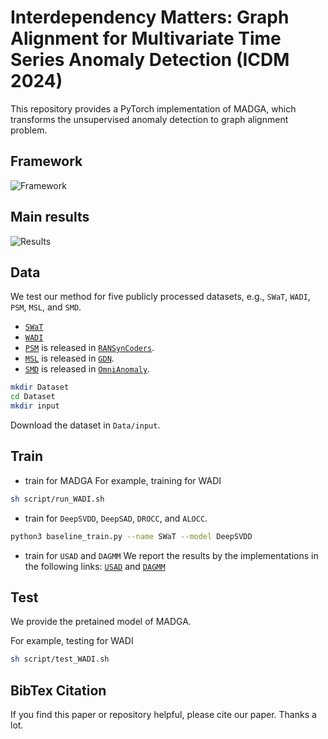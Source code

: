 # Interdependency Matters: Graph Alignment for Multivariate Time Series Anomaly Detection (ICDM 2024)
This repository provides a PyTorch implementation of MADGA, which transforms the unsupervised anomaly detection to graph alignment problem.

## Framework
![Framework](./asset/framework.png)

## Main results
![Results](./asset/results.png)

## Data
We test our method for five publicly processed datasets, e.g., ```SWaT```, ```WADI```, ```PSM```, ```MSL```, and ```SMD```.

- [`SWaT`](https://itrust.sutd.edu.sg/itrust-labs_datasets/dataset_info/#swat)
- [`WADI`](https://itrust.sutd.edu.sg/itrust-labs_datasets/dataset_info/#wadi)
- [`PSM`](https://github.com/eBay/RANSynCoders/tree/main/data) is released in [`RANSynCoders`](https://github.com/eBay/RANSynCoders/tree/main).
- [`MSL`](https://github.com/d-ailin/GDN/tree/main/data/msl) is released in [`GDN`](https://github.com/d-ailin/GDN/tree/main).
- [`SMD`](https://github.com/NetManAIOps/OmniAnomaly/tree/master/ServerMachineDataset) is released in [`OmniAnomaly`](https://github.com/NetManAIOps/OmniAnomaly).

```sh
mkdir Dataset
cd Dataset
mkdir input
```
Download the dataset in ```Data/input```.

## Train
- train for MADGA
For example, training for WADI
```sh
sh script/run_WADI.sh
```
- train for ```DeepSVDD```, ```DeepSAD```, ```DROCC```, and ```ALOCC```. 
```sh
python3 baseline_train.py --name SWaT --model DeepSVDD
```
- train for ```USAD``` and ```DAGMM```
We report the results by the implementations in the following links: 
[`USAD`](https://github.com/manigalati/usad) and [`DAGMM`](https://github.com/danieltan07/dagmm/)

## Test
We provide the pretained model of MADGA.

For example, testing for WADI 
```sh
sh script/test_WADI.sh
```
## BibTex Citation

If you find this paper or repository helpful, please cite our paper. Thanks a lot.
